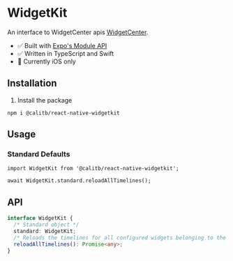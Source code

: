 # WidgetKit

An interface to WidgetCenter apis [WidgetCenter](https://developer.apple.com/documentation/widgetkit/widgetcenter).

- :white_check_mark: Built with [Expo's Module API](https://docs.expo.dev/modules/module-api/)
- :white_check_mark: Written in TypeScript and Swift
- :apple: Currently iOS only

## Installation

1. Install the package

```
npm i @calitb/react-native-widgetkit
```

## Usage

### Standard Defaults

```
import WidgetKit from '@calitb/react-native-widgetkit';

await WidgetKit.standard.reloadAllTimelines();
```

## API

```typescript
interface WidgetKit {
  /* Standard object */
  standard: WidgetKit;
  /* Reloads the timelines for all configured widgets belonging to the containing app. */
  reloadAllTimelines(): Promise<any>;
}
```
